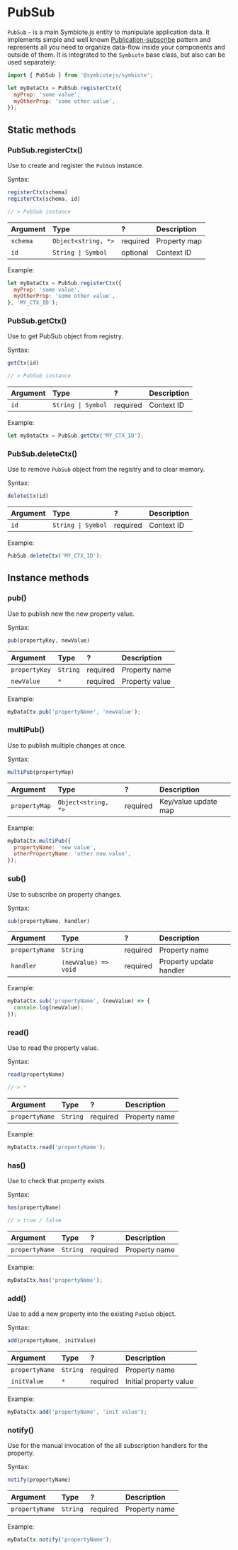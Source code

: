 # PubSub

`PubSub` - is a main Symbiote.js entity to manipulate application data. It implements simple and well known [Publication-subscribe]() pattern and represents all you need to organize data-flow inside your components and outside of them. It is integrated to the `Symbiote` base class, but also can be used separately:
```js
import { PubSub } from '@symbiotejs/symbiote';

let myDataCtx = PubSub.registerCtx({
  myProp: 'some value',
  myOtherProp: 'some other value',
});
```

## Static methods

### PubSub.registerCtx()

Use to create and register the `PubSub` instance.

Syntax:
```js
registerCtx(schema)
registerCtx(schema, id)

// > PubSub instance
```

| Argument | Type | ? | Description |
|:--|:--|:--|:--|
| `schema` | `Object<string, *>` | required | Property map |
| `id` | `String \| Symbol`  | optional | Context ID |

Example:
```js
let myDataCtx = PubSub.registerCtx({
  myProp: 'some value',
  myOtherProp: 'some other value',
}, 'MY_CTX_ID');
```

### PubSub.getCtx()

Use to get PubSub object from registry.

Syntax:
```js
getCtx(id)

// > PubSub instance
```

| Argument | Type | ? | Description |
|:--|:--|:--|:--|
| `id` | `String \| Symbol`  | required | Context ID |

Example:
```js
let myDataCtx = PubSub.getCtx('MY_CTX_ID');
```

### PubSub.deleteCtx()

Use to remove `PubSub` object from the registry and to clear memory.

Syntax:
```js
deleteCtx(id)
```

| Argument | Type | ? | Description |
|:--|:--|:--|:--|
| `id` | `String \| Symbol`  | required | Context ID |

Example:
```js
PubSub.deleteCtx('MY_CTX_ID');
```

## Instance methods

### pub()

Use to publish new the new property value.

Syntax:
```js
pub(propertyKey, newValue)
```

| Argument | Type | ? | Description |
|:--|:--|:--|:--|
| `propertyKey` | `String`  | required | Property name |
| `newValue` | `*`  | required | Property value |

Example:
```js
myDataCtx.pub('propertyName', 'newValue');
```

### multiPub()

Use to publish multiple changes at once.

Syntax:
```js
multiPub(propertyMap)
```

| Argument | Type | ? | Description |
|:--|:--|:--|:--|
| `propertyMap` | `Object<string, *>`  | required | Key/value update map |

Example:
```js
myDataCtx.multiPub({
  propertyName: 'new value',
  otherPropertyName: 'other new value',
});
```

### sub()

Use to subscribe on property changes.

Syntax:
```js
sub(propertyName, handler)
```

| Argument | Type | ? | Description |
|:--|:--|:--|:--|
| `propertyName` | `String`  | required | Property name |
| `handler` | `(newValue) => void`  | required | Property update handler |

Example:
```js
myDataCtx.sub('propertyName', (newValue) => {
  console.log(newValue);
});
```
### read()

Use to read the property value.

Syntax:
```js
read(propertyName)

// > *
```

| Argument | Type | ? | Description |
|:--|:--|:--|:--|
| `propertyName` | `String`  | required | Property name |

Example:
```js
myDataCtx.read('propertyName');
```

### has()

Use to check that property exists.

Syntax:
```js
has(propertyName)

// > true / false
```

| Argument | Type | ? | Description |
|:--|:--|:--|:--|
| `propertyName` | `String`  | required | Property name |

Example:
```js
myDataCtx.has('propertyName');
```

### add()

Use to add a new property into the existing `PubSub` object.

Syntax:
```js
add(propertyName, initValue)
```

| Argument | Type | ? | Description |
|:--|:--|:--|:--|
| `propertyName` | `String`  | required | Property name |
| `initValue` | `*`  | required | Initial property value |

Example:
```js
myDataCtx.add('propertyName', 'init value');
```

### notify()

Use for the manual invocation of the all subscription handlers for the property.

Syntax:
```js
notify(propertyName)
```

| Argument | Type | ? | Description |
|:--|:--|:--|:--|
| `propertyName` | `String`  | required | Property name |

Example:
```js
myDataCtx.notify('propertyName');
```

